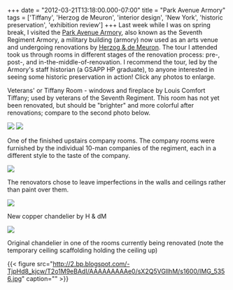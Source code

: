 +++
date = "2012-03-21T13:18:00.000-07:00"
title = "Park Avenue Armory"
tags = ['Tiffany', 'Herzog de Meuron', 'interior design', 'New York', 'historic preservation', 'exhibition review']
+++
Last week while I was on spring break, I visited the [Park Avenue Armory](http://en.wikipedia.org/wiki/Park_Avenue_Armory), also known as the Seventh Regiment Armory, a military building (armory) now used as an arts venue and undergoing renovations by [Herzog & de Meuron](http://www.herzogdemeuron.com/index/focus/park-avenue-armory_focus.html).  The tour I attended took us through rooms in different stages of the renovation process: pre-, post-, and in-the-middle-of-renovation.  I recommend the tour, led by the Armory's staff historian (a GSAPP HP graduate), to anyone interested in seeing some historic preservation in action!  Click any photos to enlarge.

Veterans' or Tiffany Room - windows and fireplace by Louis Comfort  Tiffany; used by veterans of the Seventh Regiment.  This room has not  yet been renovated, but should be "brighter" and more colorful after  renovations; compare to the second photo below.

<img src="http://4.bp.blogspot.com/-nYcM5yyXIxc/T2o1Jmem3ZI/AAAAAAAAAeM/j2BOep45-bI/s1600/IMG_5328.jpg"/>

<img src="http://3.bp.blogspot.com/-bZiX9Qne2KY/T2o1JrTi82I/AAAAAAAAAeQ/1mEs-H6ZiKQ/s1600/IMG_5312.jpg"/>

One of the finished upstairs company rooms.  The company rooms were  furnished by the individual 10-man companies of the regiment, each in a  different style to the taste of the company.

<img src="http://2.bp.blogspot.com/-7k4kIsqlMo0/T2o1K4McagI/AAAAAAAAAes/B0W4Qj-vURo/s1600/IMG_5355.jpg"/>

 The renovators chose to leave imperfections in the walls and ceilings rather than paint over them.

<img src="http://1.bp.blogspot.com/-iAu1Thdo1ks/T2o1Kj-_ozI/AAAAAAAAAeY/3LOG-Nw1HkM/s1600/IMG_5338.jpg"/>

 New copper chandelier by H & dM

<img src="http://3.bp.blogspot.com/-HbX9uPtoFKg/T2o1JpifM0I/AAAAAAAAAec/nq_TWJC5s-k/s1600/IMG_5337.jpg"/>

Original chandelier in one of the rooms currently being renovated (note  the temporary ceiling scaffolding holding the ceiling up)

{{< figure src="http://2.bp.blogspot.com/-TjpHd8_kjcw/T2o1M9eBAdI/AAAAAAAAAe0/sX2Q5VGllhM/s1600/IMG_5356.jpg" caption="" >}}
